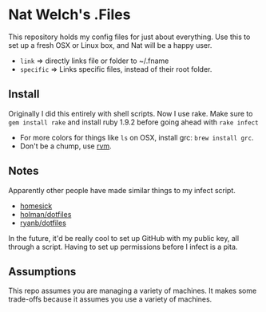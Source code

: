 # Nat Welch's .Files

This repository holds my config files for just about everything. Use this to set up a fresh OSX or Linux box, and Nat will be a happy user.

 * `link` => directly links file or folder to ~/.fname
 * `specific` => Links specific files, instead of their root folder.

## Install

Originally I did this entirely with shell scripts. Now I use rake. Make sure to `gem install rake` and install ruby 1.9.2 before going ahead with `rake infect`

 * For more colors for things like `ls` on OSX, install grc: `brew install grc`.
 * Don't be a chump, use [rvm](http://rvm.beginrescueend.com).

## Notes

Apparently other people have made similar things to my infect script.

 * [homesick](https://github.com/technicalpickles/homesick)
 * [holman/dotfiles](https://github.com/holman/dotfiles)
 * [ryanb/dotfiles](https://github.com/ryanb/dotfiles)

In the future, it'd be really cool to set up GitHub with my public key, all through a script. Having to set up permissions before I infect is a pita.

## Assumptions

This repo assumes you are managing a variety of machines. It makes some trade-offs because it assumes you use a variety of machines.
